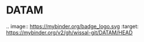 # DATAM
.. image:: https://mybinder.org/badge_logo.svg
 :target: https://mybinder.org/v2/gh/wissal-git/DATAM/HEAD
